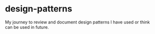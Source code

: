 # design-patterns
My journey to review and document design patterns I have used or think can be used in future.
